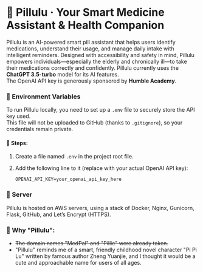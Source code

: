 # 💊 Pillulu · Your Smart Medicine Assistant & Health Companion

Pillulu is an AI-powered smart pill assistant that helps users identify medications, understand their usage, and manage daily intake with intelligent reminders. Designed with accessibility and safety in mind, Pillulu empowers individuals—especially the elderly and chronically ill—to take their medications correctly and confidently.
Pillulu currently uses the **ChatGPT 3.5-turbo** model for its AI features.  
The OpenAI API key is generously sponsored by **Humble Academy**. 

### 🔐 Environment Variables

To run Pillulu locally, you need to set up a `.env` file to securely store the API key used.  
This file will not be uploaded to GitHub (thanks to `.gitignore`), so your credentials remain private.

#### 🔧 Steps:

1. Create a file named `.env` in the project root file.
2. Add the following line to it (replace with your actual OpenAI API key):

   ```env
   OPENAI_API_KEY=your_openai_api_key_here

### 💁 Server

Pillulu is hosted on AWS servers, using a stack of Docker, Nginx, Gunicorn, Flask, GitHub, and Let’s Encrypt (HTTPS).

### 📝 Why "Pillulu":

- ~~The domain names "MedPal" and "Pillie" were already taken.~~
- "Pillulu" reminds me of a smart, friendly childhood novel character "Pi Pi Lu" written by famous author Zheng Yuanjie, and I thought it would be a cute and approachable name for users of all ages.